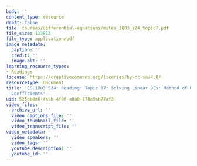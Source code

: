 ```yaml
---
body: ''
content_type: resource
draft: false
file: courses/differential-equations/mites_1803_s24_topic7.pdf
file_size: 113913
file_type: application/pdf
image_metadata:
  caption: ''
  credit: ''
  image-alt: ''
learning_resource_types:
- Readings
license: https://creativecommons.org/licenses/by-nc-sa/4.0/
resourcetype: Document
title: 'ES.1803 S24: Reading: Topic 07: Solving Linear DEs: Method of Undetermined
  Coefficients'
uid: 525db8e6-4e8b-4f0f-a8a0-178e9eb77af3
video_files:
  archive_url: ''
  video_captions_file: ''
  video_thumbnail_file: ''
  video_transcript_file: ''
video_metadata:
  video_speakers: ''
  video_tags: ''
  youtube_description: ''
  youtube_id: ''
---
```

